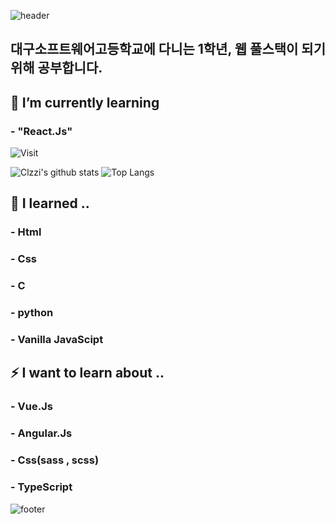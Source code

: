 ![header](https://capsule-render.vercel.app/api?type=wave&color=gradient&height=300&section=header&text=DGSW%201312%20👋&fontSize=90)
## 대구소프트웨어고등학교에 다니는 1학년, 웹 풀스택이 되기위해 공부합니다.
<!--
**Clzzi/Clzzi** is a ✨ _special_ ✨ repository because its `README.md` (this file) appears on your GitHub profile.
- 🔭 I’m currently working on ...
- 🌱 I’m currently learning ...
- 👯 I’m looking to collaborate on ...
- 🤔 I’m looking for help with ...
- 💬 Ask me about ...
- 📫 How to reach me: ...
- 😄 Pronouns: ...
- ⚡ Fun fact: ...
-->

## 🌱 I’m currently learning 
###  - "React.Js"

![Visit](https://hits.seeyoufarm.com/api/count/incr/badge.svg?url=https%3A%2F%2Fgithub.com%2FClzzi%2Fhit-counter&count_bg=%237B62C3&title_bg=%239D7EDF&icon=electron.svg&icon_color=%23B890DF&title=Visit&edge_flat=false)

![Clzzi's github stats](https://github-readme-stats.vercel.app/api?username=Clzzi&show_icons=true&theme=cobalt)
![Top Langs](https://github-readme-stats.vercel.app/api/top-langs/?username=Clzzi&layout=compact)
  
## 🔭 I learned ..
### - Html
### - Css
### - C
### - python
### - Vanilla JavaScipt

## ⚡ I want to learn about ..
### - Vue.Js
### - Angular.Js
### - Css(sass , scss)
### - TypeScript
![footer](https://capsule-render.vercel.app/api?section=footer)
